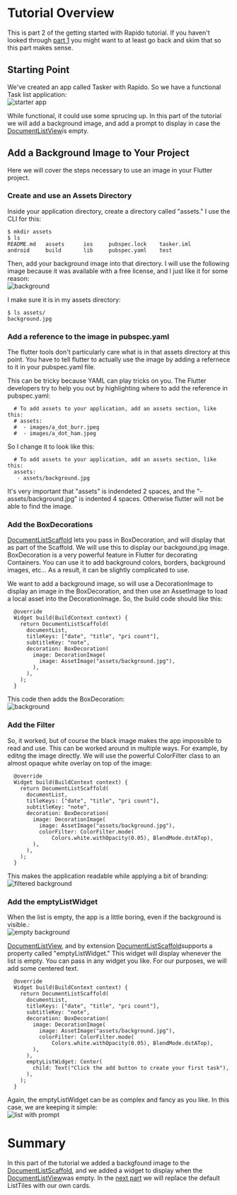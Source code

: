 # Tutorial Overview
This is part 2 of the getting started with Rapido tutorial. If you haven't looked through [part 1](get_started_part_1.md) you might want to at least go back and skim that so this part makes sense.

## Starting Point
We've created an app called Tasker with Rapido. So we have a functional Task list application:  
![starter app](../assets/clean-list.png)

While functional, it could use some sprucing up. In this part of the tutorial we will add a background image, and add a prompt to display in case the [DocumentListView](https://pub.dartlang.org/documentation/rapido/latest/documents/DocumentListView-class.html)is empty.

## Add a Background Image to Your Project
Here we will cover the steps necessary to use an image in your Flutter project.

### Create and use an Assets Directory 
Inside your application directory, create a directory called "assets." I use the CLI for this:  

```
$ mkdir assets
$ ls
README.md	assets		ios		pubspec.lock	tasker.iml
android		build		lib		pubspec.yaml	test
```
Then, add your background image into that directory. I will use the following image because it was available with a free license, and I just like it for some reason:  
![background](../assets/background.png)

I make sure it is in my assets directory:  
```
$ ls assets/
background.jpg
```
### Add a reference to the image in pubspec.yaml
The flutter tools don't particularly care what is in that assets directory at this point. You have to tell flutter to actually use the image by adding a refernece to it in your pubspec.yaml file. 

This can be tricky because YAML can play tricks on you. The Flutter developers try to help you out by highlighting where to add the reference in pubspec.yaml:  
```
  # To add assets to your application, add an assets section, like this:
  # assets:
  #  - images/a_dot_burr.jpeg
  #  - images/a_dot_ham.jpeg
```

So I change it to look like this:  
```
  # To add assets to your application, add an assets section, like this:
  assets:
   - assets/background.jpg
```
It's very important that "assets" is indendeted 2 spaces, and the 
"- assets/background.jpg" is indented 4 spaces. Otherwise flutter will not be able to find the image.

### Add the BoxDecorations
[DocumentListScaffold](https://pub.dartlang.org/documentation/rapido/latest/documents/DocumentListScaffold-class.html) lets you pass in BoxDecoration, and will display that as part of the Scaffold. We will use this to display our backgound.jpg image. BoxDecoration is a very powerful feature in Flutter for decorating Containers. You can use it to add background colors, borders, background images, etc... As a result, it can be slightly complicated to use. 

We want to add a background image, so will use a DecorationImage to display an image in the BoxDecoration, and then use an AssetImage to load a local asset into the DecorationImage. So, the build code should like this:  
```
  @override
  Widget build(BuildContext context) {
    return DocumentListScaffold(
      documentList,
      titleKeys: ["date", "title", "pri count"],
      subtitleKey: "note",
      decoration: BoxDecoration(
        image: DecorationImage(
          image: AssetImage("assets/background.jpg"),
        ),
      ),
    );
  }
  ```
This code then adds the BoxDecoration:  
![background](../assets/background-1.png)

### Add the Filter
So, it worked, but of course the black image makes the app impossible to read and use. This can be worked around in multiple ways. For example, by editng the image directly. We will use the powerful ColorFilter class to an almost opaque white overlay on top of the image:  
```
  @override
  Widget build(BuildContext context) {
    return DocumentListScaffold(
      documentList,
      titleKeys: ["date", "title", "pri count"],
      subtitleKey: "note",
      decoration: BoxDecoration(
        image: DecorationImage(
          image: AssetImage("assets/background.jpg"),
          colorFilter: ColorFilter.mode(
              Colors.white.withOpacity(0.05), BlendMode.dstATop),
        ),
      ),
    );
  }
  ```
This makes the application readable while applying a bit of branding:  
![filtered background](../assets/background-2.png)

### Add the emptyListWidget
When the list is empty, the app is a little boring, even if the background is visible.:  
![empty background](../assets/empty-with-background.png)

[DocumentListView](https://pub.dartlang.org/documentation/rapido/latest/documents/DocumentListView-class.html), and by extension [DocumentListScaffold](https://pub.dartlang.org/documentation/rapido/latest/documents/DocumentListScaffold-class.html)supports a property called "emptyListWidget." This widget will display whenever the list is empty. You can pass in any widget you like. For our purposes, we will add some centered text.

```
  @override
  Widget build(BuildContext context) {
    return DocumentListScaffold(
      documentList,
      titleKeys: ["date", "title", "pri count"],
      subtitleKey: "note",
      decoration: BoxDecoration(
        image: DecorationImage(
          image: AssetImage("assets/background.jpg"),
          colorFilter: ColorFilter.mode(
              Colors.white.withOpacity(0.05), BlendMode.dstATop),
        ),
      ),
      emptyListWidget: Center(
        child: Text("Click the add button to create your first task"),
      ),
    );
  }
  ```
  Again, the emptyListWidget can be as complex and fancy as you like. In this case, we are keeping it simple:  
  ![list with prompt](../assets/list-with-prompt.png)

# Summary
In this part of the tutorial we added a backgfound image to the [DocumentListScaffold](https://pub.dartlang.org/documentation/rapido/latest/documents/DocumentListScaffold-class.html), and we added a widget to display when the [DocumentListView](https://pub.dartlang.org/documentation/rapido/latest/documents/DocumentListView-class.html)was empty. In the [next part](get_started_part_3.md) we will replace the default ListTiles with our own cards.